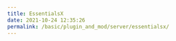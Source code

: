 ```yaml
---
title: EssentialsX 
date: 2021-10-24 12:35:26
permalink: /basic/plugin_and_mod/server/essentialsx/
---
```

